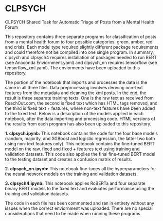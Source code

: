 # CLPSYCH
CLPSYCH Shared Task for Automatic Triage of Posts from a Mental Health Forum

This repository contains three separate programs for classification of posts from a mental health forum to four possible categories: green, amber, red and crisis. Each model type required slightly different package requirements and could therefore not be compiled into one single program. In summary, clpsych and clpsych4 requires installation of packages needed to run BERT (see Anaconda Enviornment.yaml) and clpsych_nn requires tensorflow (see tensorflow_xml.yaml). The enviorments have been uploaded to this repository.

The portion of the notebook that imports and processes the data is the same in all three files. Data preprocessing involves deriving non-text features from the metadata and cleaning the xml posts. In the end, the result is three separate training texts. One is the raw text as received from ReachOut.com, the second is fixed text which has HTML tags removed, and the third is fixed text + features, where non-text features have been added to the fixed text. Below is a description of the models applied in each notebook, after the data importing and processing code. HTML versions of the results from each program has also been uploaded to this repository.

**1. clpsych.ipynb:** This notebook contains the code for the four base models (random, majority, and XGBoost and logistic regression, the latter two both using non-text features only). This notebook contains the fine-tuned BERT model on the raw, fixed and fixed + features text using training and validation datasets. This code also applies the final fine-tuned BERT model to the testing dataset and creates a confusion matrix of results.

**2. clpsych_nn.ipynb:** This notebook fine-tunes all the hyperparameters for the neural network models on the training and validation datasets.

**3. clpsych4.ipynb:** This notebook applies RoBERTa and four separate binary BERT models to the fixed text and evaluates performance using the training and validation datasets.

The code in each file has been commented and ran in entirety without any issues when the correct enviornment was uploaded. There are no special considerations that need to be made when running these programs.
